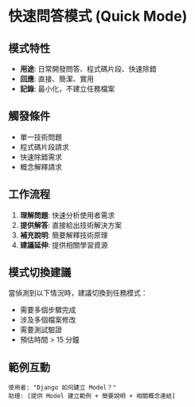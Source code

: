 # 快速問答模式 (Quick Mode)

## 模式特性
- **用途**: 日常開發問答、程式碼片段、快速除錯
- **回應**: 直接、簡潔、實用
- **記錄**: 最小化，不建立任務檔案

## 觸發條件
- 單一技術問題
- 程式碼片段請求
- 快速除錯需求
- 概念解釋請求

## 工作流程
1. **理解問題**: 快速分析使用者需求
2. **提供解答**: 直接給出技術解決方案
3. **補充說明**: 簡要解釋技術原理
4. **建議延伸**: 提供相關學習資源

## 模式切換建議
當偵測到以下情況時，建議切換到任務模式：
- 需要多個步驟完成
- 涉及多個檔案修改
- 需要測試驗證
- 預估時間 > 15 分鐘

## 範例互動
```
使用者: "Django 如何建立 Model？"
助理: [提供 Model 建立範例 + 簡要說明 + 相關概念連結]
```